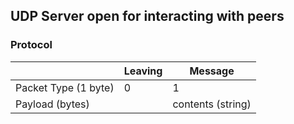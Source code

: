 ## UDP Server open for interacting with peers

### Protocol

| | Leaving | Message |
| --- | --- | --- |
| Packet Type (1 byte) | 0 | 1 |
| Payload (bytes) | | contents (string) |
